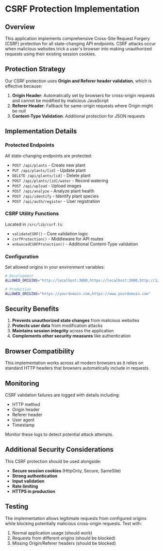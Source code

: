 # CSRF Protection Implementation

## Overview

This application implements comprehensive Cross-Site Request Forgery (CSRF) protection for all state-changing API endpoints. CSRF attacks occur when malicious websites trick a user's browser into making unauthorized requests using their existing session cookies.

## Protection Strategy

Our CSRF protection uses **Origin and Referer header validation**, which is effective because:

1. **Origin Header**: Automatically set by browsers for cross-origin requests and cannot be modified by malicious JavaScript
2. **Referer Header**: Fallback for same-origin requests where Origin might be null
3. **Content-Type Validation**: Additional protection for JSON requests

## Implementation Details

### Protected Endpoints

All state-changing endpoints are protected:

- `POST /api/plants` - Create new plant
- `PUT /api/plants/[id]` - Update plant
- `DELETE /api/plants/[id]` - Delete plant
- `POST /api/plants/[id]/water` - Record watering
- `POST /api/upload` - Upload images
- `POST /api/analyze` - Analyze plant health
- `POST /api/identify` - Identify plant species
- `POST /api/auth/register` - User registration

### CSRF Utility Functions

Located in `/src/lib/csrf.ts`:

- `validateCSRF()` - Core validation logic
- `csrfProtection()` - Middleware for API routes
- `enhancedCSRFProtection()` - Additional Content-Type validation

### Configuration

Set allowed origins in your environment variables:

```bash
# Development
ALLOWED_ORIGINS="http://localhost:3000,https://localhost:3000,http://127.0.0.1:3000"

# Production
ALLOWED_ORIGINS="https://yourdomain.com,https://www.yourdomain.com"
```

## Security Benefits

1. **Prevents unauthorized state changes** from malicious websites
2. **Protects user data** from modification attacks
3. **Maintains session integrity** across the application
4. **Complements other security measures** like authentication

## Browser Compatibility

This implementation works across all modern browsers as it relies on standard HTTP headers that browsers automatically include in requests.

## Monitoring

CSRF validation failures are logged with details including:
- HTTP method
- Origin header
- Referer header
- User agent
- Timestamp

Monitor these logs to detect potential attack attempts.

## Additional Security Considerations

This CSRF protection should be used alongside:

- **Secure session cookies** (HttpOnly, Secure, SameSite)
- **Strong authentication**
- **Input validation**
- **Rate limiting**
- **HTTPS in production**

## Testing

The implementation allows legitimate requests from configured origins while blocking potentially malicious cross-origin requests. Test with:

1. Normal application usage (should work)
2. Requests from different origins (should be blocked)
3. Missing Origin/Referer headers (should be blocked)
